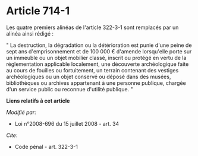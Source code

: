 # Article 714-1

Les quatre premiers alinéas de l'article 322-3-1 sont remplacés par un alinéa ainsi rédigé :

" La destruction, la dégradation ou la détérioration est punie d'une peine de sept ans d'emprisonnement et de 100 000 €
d'amende lorsqu'elle porte sur un immeuble ou un objet mobilier classé, inscrit ou protégé en vertu de la réglementation
applicable localement, une découverte archéologique faite au cours de fouilles ou fortuitement, un terrain contenant des
vestiges archéologiques ou un objet conservé ou déposé dans des musées, bibliothèques ou archives appartenant à une personne
publique, chargée d'un service public ou reconnue d'utilité publique. "

**Liens relatifs à cet article**

_Modifié par_:

  - Loi n°2008-696  du 15 juillet 2008 - art. 34

_Cite_:

  - Code pénal - art. 322-3-1
